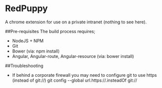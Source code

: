 RedPuppy
========
A chrome extension for use on a private intranet (nothing to see here).

##Pre-requisites
The build process requires;
- NodeJS + NPM
- Git
- Bower (via: npm install)
- Angular, Angular-route, Angular-resource (via: bower install)

##Troubleshooting
- If behind a corporate firewall you may need to configure git to use https (instead of git://)
git config --global url.https://.insteadOf git://
